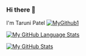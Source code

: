 ### Hi there 👋 
I'm Taruni Patel
[![MyGithub1](https://github-readme-streak-stats.herokuapp.com/?user=Tarunipatel&theme=dark)]()

[![My GitHub Language Stats](https://github-readme-stats.vercel.app/api/top-langs/?username=Tarunipatel&langs_count=5&theme=tokyonight)]()

[![My GitHub Stats](https://github-readme-stats.vercel.app/api/?username=Tarunipatel&count_private=true&theme=tokyonight&showicons=true)]()

